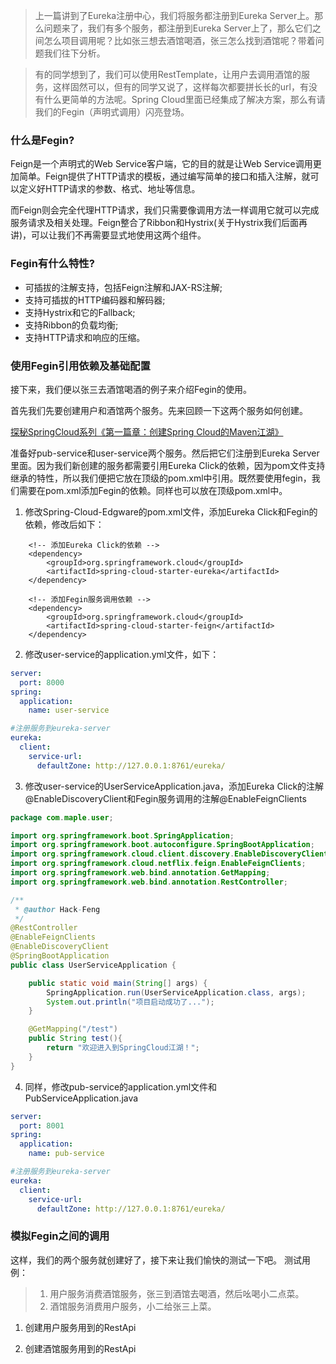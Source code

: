 > 上一篇讲到了Eureka注册中心，我们将服务都注册到Eureka Server上。那么问题来了，我们有多个服务，都注册到Eureka Server上了，那么它们之间怎么项目调用呢？比如张三想去酒馆喝酒，张三怎么找到酒馆呢？带着问题我们往下分析。

> 有的同学想到了，我们可以使用RestTemplate，让用户去调用酒馆的服务，这样固然可以，但有的同学又说了，这样每次都要拼长长的url，有没有什么更简单的方法呢。Spring Cloud里面已经集成了解决方案，那么有请我们的Fegin（声明式调用）闪亮登场。

### 什么是Fegin?
Feign是一个声明式的Web Service客户端，它的目的就是让Web Service调用更加简单。Feign提供了HTTP请求的模板，通过编写简单的接口和插入注解，就可以定义好HTTP请求的参数、格式、地址等信息。

而Feign则会完全代理HTTP请求，我们只需要像调用方法一样调用它就可以完成服务请求及相关处理。Feign整合了Ribbon和Hystrix(关于Hystrix我们后面再讲)，可以让我们不再需要显式地使用这两个组件。

### Fegin有什么特性?
* 可插拔的注解支持，包括Feign注解和JAX-RS注解;
* 支持可插拔的HTTP编码器和解码器;
* 支持Hystrix和它的Fallback;
* 支持Ribbon的负载均衡;
* 支持HTTP请求和响应的压缩。

### 使用Fegin引用依赖及基础配置
接下来，我们便以张三去酒馆喝酒的例子来介绍Fegin的使用。

首先我们先要创建用户和酒馆两个服务。先来回顾一下这两个服务如何创建。

[探秘SpringCloud系列《第一篇章：创建Spring Cloud的Maven江湖》](https://blog.csdn.net/qq_34988304/article/details/103886568)

准备好pub-service和user-service两个服务。然后把它们注册到Eureka Server里面。因为我们新创建的服务都需要引用Eureka Click的依赖，因为pom文件支持继承的特性，所以我们便把它放在顶级的pom.xml中引用。既然要使用fegin，我们需要在pom.xml添加Fegin的依赖。同样也可以放在顶级pom.xml中。

1. 修改Spring-Cloud-Edgware的pom.xml文件，添加Eureka Click和Fegin的依赖，修改后如下：
~~~
    <!-- 添加Eureka Click的依赖 -->
    <dependency>
        <groupId>org.springframework.cloud</groupId>
        <artifactId>spring-cloud-starter-eureka</artifactId>
    </dependency>
    
    <!-- 添加Fegin服务调用依赖 -->
    <dependency>
        <groupId>org.springframework.cloud</groupId>
        <artifactId>spring-cloud-starter-feign</artifactId>
    </dependency>
~~~

2. 修改user-service的application.yml文件，如下：
~~~yml
server:
  port: 8000
spring:
  application:
    name: user-service

#注册服务到eureka-server
eureka:
  client:
    service-url:
      defaultZone: http://127.0.0.1:8761/eureka/
~~~

3. 修改user-service的UserServiceApplication.java，添加Eureka Click的注解@EnableDiscoveryClient和Fegin服务调用的注解@EnableFeignClients
~~~java
package com.maple.user;

import org.springframework.boot.SpringApplication;
import org.springframework.boot.autoconfigure.SpringBootApplication;
import org.springframework.cloud.client.discovery.EnableDiscoveryClient;
import org.springframework.cloud.netflix.feign.EnableFeignClients;
import org.springframework.web.bind.annotation.GetMapping;
import org.springframework.web.bind.annotation.RestController;

/**
 * @author Hack-Feng
 */
@RestController
@EnableFeignClients
@EnableDiscoveryClient
@SpringBootApplication
public class UserServiceApplication {

    public static void main(String[] args) {
        SpringApplication.run(UserServiceApplication.class, args);
        System.out.println("项目启动成功了...");
    }

    @GetMapping("/test")
    public String test(){
        return "欢迎进入到SpringCloud江湖！";
    }
}
~~~

4. 同样，修改pub-service的application.yml文件和PubServiceApplication.java
~~~yml
server:
  port: 8001
spring:
  application:
    name: pub-service

#注册服务到eureka-server
eureka:
  client:
    service-url:
      defaultZone: http://127.0.0.1:8761/eureka/

~~~

### 模拟Fegin之间的调用

这样，我们的两个服务就创建好了，接下来让我们愉快的测试一下吧。
测试用例：

> 1. 用户服务消费酒馆服务，张三到酒馆去喝酒，然后吆喝小二点菜。
> 2. 酒馆服务消费用户服务，小二给张三上菜。

1. 创建用户服务用到的RestApi


2. 创建酒馆服务用到的RestApi








